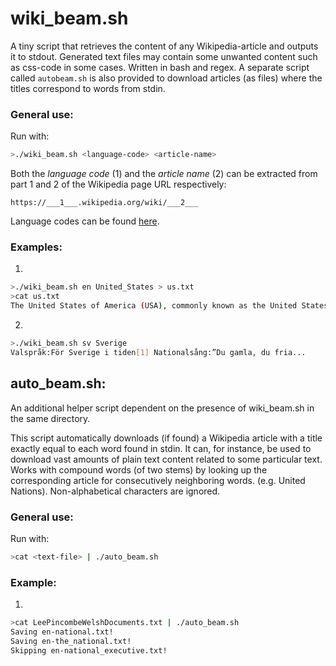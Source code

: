 # wiki_beam.sh

A tiny script that retrieves the content of any Wikipedia-article and outputs it to stdout. Generated text files may contain some unwanted content such as css-code in some cases. Written in bash and regex. A separate script called ```autobeam.sh``` is also provided to download articles (as files) where the titles correspond to words from stdin.

### General use:

Run with:

```bash
>./wiki_beam.sh <language-code> <article-name>
```

Both the *language code* (1) and the *article name* (2) can be extracted from part 1 and 2 of the Wikipedia page URL respectively: 

```
https://___1___.wikipedia.org/wiki/___2___
```

Language codes can be found [here](https://meta.wikimedia.org/wiki/List_of_Wikipedias).

### Examples:

1.
```bash
>./wiki_beam.sh en United_States > us.txt
>cat us.txt
The United States of America (USA), commonly known as the United States...
```
2.
```bash
>./wiki_beam.sh sv Sverige
Valspråk:För Sverige i tiden[1] Nationalsång:”Du gamla, du fria...
```
## auto_beam.sh:

An additional helper script dependent on the presence of wiki_beam.sh in the same directory.

This script automatically downloads (if found) a Wikipedia article with a title exactly equal to each word found in stdin.
It can, for instance, be used to download vast amounts of plain text content related to some particular text. Works with compound words (of two stems) by looking up the corresponding article for consecutively neighboring words. (e.g. United Nations). Non-alphabetical characters are ignored.

### General use:

Run with:
```bash
>cat <text-file> | ./auto_beam.sh
```

### Example:
1.
```bash
>cat LeePincombeWelshDocuments.txt | ./auto_beam.sh
Saving en-national.txt!
Saving en-the_national.txt!
Skipping en-national_executive.txt!
```
